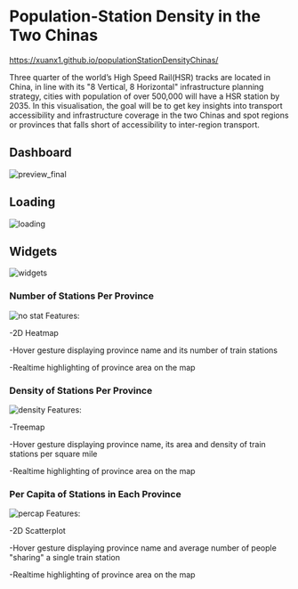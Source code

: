 # Population-Station Density in the Two Chinas
https://xuanx1.github.io/populationStationDensityChinas/

Three quarter of the world’s High Speed Rail(HSR) tracks are located in China, in line with its "8 Vertical, 8 Horizontal" infrastructure planning strategy, cities with population of over 500,000 will have a HSR station by 2035. In this visualisation, the goal will be to get key insights into transport accessibility and infrastructure coverage in the two Chinas and spot regions or provinces that falls short of accessibility to inter-region transport.

## Dashboard
![preview_final](https://github.com/user-attachments/assets/8d72d191-9a08-4235-a6b2-7a4de2cbbb73)

## Loading
![loading](https://github.com/user-attachments/assets/9fc38a75-c3f1-44d6-bf6f-af2b931cc866)

## Widgets
![widgets](https://github.com/user-attachments/assets/20bb00f2-b39c-4cb8-958b-ad2419fdbb09)

### Number of Stations Per Province
![no stat](https://github.com/user-attachments/assets/1b4d61c2-1c52-451c-ba5a-df2361fb4a56)
Features:

-2D Heatmap

-Hover gesture displaying province name and its number of train stations

-Realtime highlighting of province area on the map

### Density of Stations Per Province
![density](https://github.com/user-attachments/assets/3a50781c-84ab-46b4-ad41-ac596f0afce6)
Features:

-Treemap

-Hover gesture displaying province name, its area and density of train stations per square mile

-Realtime highlighting of province area on the map

### Per Capita of Stations in Each Province
![percap](https://github.com/user-attachments/assets/98ca7cc1-32cc-4b49-b37f-cac60842bbf7)
Features:

-2D Scatterplot

-Hover gesture displaying province name and average number of people "sharing" a single train station

-Realtime highlighting of province area on the map
